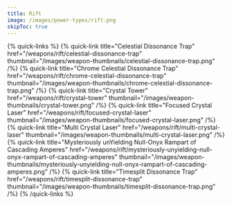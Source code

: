 ```yaml
---
title: Rift
image: /images/power-types/rift.png
skipToc: true
---
```


{% quick-links %}
 {% quick-link
  title="Celestial Dissonance Trap"
  href="/weapons/rift/celestial-dissonance-trap"
  thumbnail="/images/weapon-thumbnails/celestial-dissonance-trap.png"
 /%}
 {% quick-link
  title="Chrome Celestial Dissonance Trap"
  href="/weapons/rift/chrome-celestial-dissonance-trap"
  thumbnail="/images/weapon-thumbnails/chrome-celestial-dissonance-trap.png"
 /%}
 {% quick-link
  title="Crystal Tower"
  href="/weapons/rift/crystal-tower"
  thumbnail="/images/weapon-thumbnails/crystal-tower.png"
 /%}
 {% quick-link
  title="Focused Crystal Laser"
  href="/weapons/rift/focused-crystal-laser"
  thumbnail="/images/weapon-thumbnails/focused-crystal-laser.png"
 /%}
 {% quick-link
  title="Multi Crystal Laser"
  href="/weapons/rift/multi-crystal-laser"
  thumbnail="/images/weapon-thumbnails/multi-crystal-laser.png"
 /%}
 {% quick-link
  title="Mysteriously unYielding Null-Onyx Rampart of Cascading Amperes"
  href="/weapons/rift/mysteriously-unyielding-null-onyx-rampart-of-cascading-amperes"
  thumbnail="/images/weapon-thumbnails/mysteriously-unyielding-null-onyx-rampart-of-cascading-amperes.png"
 /%}
 {% quick-link
  title="Timesplit Dissonance Trap"
  href="/weapons/rift/timesplit-dissonance-trap"
  thumbnail="/images/weapon-thumbnails/timesplit-dissonance-trap.png"
 /%}
{% /quick-links %}
